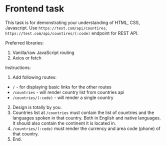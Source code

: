 # Frontend task

This task is for demonstrating your understanding of HTML, CSS, Javascript. Use `https://test.com/api/countires`, `https://test.com/api/countires/(:code)` endpoint for REST API.

Preferred libraries:
  1. Vanilla/raw JavaScript routing
  2. Axios or fetch

Instructions:
1. Add following routes:
  - `/` - for displaying basic links for the other routes
  - `/countries` - will render country list from countries api
  - `/countries/(:code)` - will render a single country
2. Design is totally by you.
3. Countries list at `/countries` must contain the list of countries and the languages spoken in that country. Both in English and native languages. It should also contain the continent it is located in.
4. `/countries/(:code)` must render the currency and area code (phone) of that country.
5. End.
